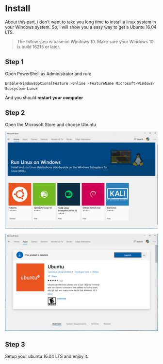 # Install

About this part, i don't want to take you long time to install a linux system in your Windows system. So, i will show you a easy way to get a Ubuntu 16.04 LTS.

> The follow step is base on Windows 10. Make sure your Windows 10 is build 16215 or later.

## Step 1

Open PowerShell as Administrator and run:

`Enable-WindowsOptionalFeature -Online -FeatureName Microsoft-Windows-Subsystem-Linux`

And you should **restart your computer**

## Step 2

Open the Microsoft Store and choose Ubuntu

![](/assets/image_2018-07-25_23-19-13.png)

![](/assets/image_2018-07-25_23-20-43.png)

## Step 3

Setup your ubuntu 16.04 LTS and enjoy it.

